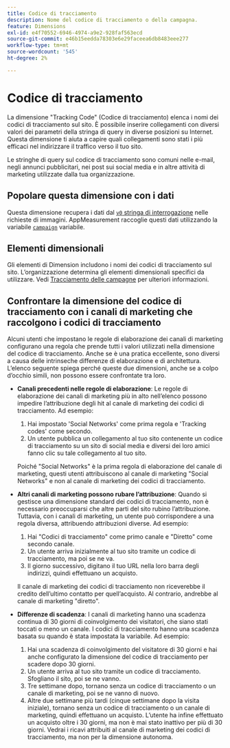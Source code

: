 ```yaml
---
title: Codice di tracciamento
description: Nome del codice di tracciamento o della campagna.
feature: Dimensions
exl-id: e4f70552-6946-4974-a9e2-928faf563ecd
source-git-commit: e46b15eedda78303e6e29faceea6db8483eee277
workflow-type: tm+mt
source-wordcount: '545'
ht-degree: 2%

---
```


# Codice di tracciamento

La dimensione &quot;Tracking Code&quot; (Codice di tracciamento) elenca i nomi dei codici di tracciamento sul sito. È possibile inserire collegamenti con diversi valori dei parametri della stringa di query in diverse posizioni su Internet. Questa dimensione ti aiuta a capire quali collegamenti sono stati i più efficaci nel indirizzare il traffico verso il tuo sito.

Le stringhe di query sul codice di tracciamento sono comuni nelle e-mail, negli annunci pubblicitari, nei post sui social media e in altre attività di marketing utilizzate dalla tua organizzazione.

## Popolare questa dimensione con i dati

Questa dimensione recupera i dati dal [`v0` stringa di interrogazione](/help/implement/validate/query-parameters.md) nelle richieste di immagini. AppMeasurement raccoglie questi dati utilizzando la variabile [`campaign`](/help/implement/vars/page-vars/campaign.md) variabile.

## Elementi dimensionali

Gli elementi di Dimension includono i nomi dei codici di tracciamento sul sito. L’organizzazione determina gli elementi dimensionali specifici da utilizzare. Vedi [Tracciamento delle campagne](/help/implement/use-cases/campaign-tracking.md) per ulteriori informazioni.

## Confrontare la dimensione del codice di tracciamento con i canali di marketing che raccolgono i codici di tracciamento

Alcuni utenti che impostano le regole di elaborazione dei canali di marketing configurano una regola che prende tutti i valori utilizzati nella dimensione del codice di tracciamento. Anche se è una pratica eccellente, sono diversi a causa delle intrinseche differenze di elaborazione e di architettura. L’elenco seguente spiega perché queste due dimensioni, anche se a colpo d’occhio simili, non possono essere confrontate tra loro.

* **Canali precedenti nelle regole di elaborazione**: Le regole di elaborazione dei canali di marketing più in alto nell’elenco possono impedire l’attribuzione degli hit al canale di marketing dei codici di tracciamento. Ad esempio:

   1. Hai impostato &#39;Social Networks&#39; come prima regola e &#39;Tracking codes&#39; come secondo.
   2. Un utente pubblica un collegamento al tuo sito contenente un codice di tracciamento su un sito di social media e diversi dei loro amici fanno clic su tale collegamento al tuo sito.

   Poiché &quot;Social Networks&quot; è la prima regola di elaborazione del canale di marketing, questi utenti attribuiscono al canale di marketing &quot;Social Networks&quot; e non al canale di marketing dei codici di tracciamento.
* **Altri canali di marketing possono rubare l’attribuzione**: Quando si gestisce una dimensione standard dei codici di tracciamento, non è necessario preoccuparsi che altre parti del sito rubino l’attribuzione. Tuttavia, con i canali di marketing, un utente può corrispondere a una regola diversa, attribuendo attribuzioni diverse. Ad esempio:
   1. Hai &quot;Codici di tracciamento&quot; come primo canale e &quot;Diretto&quot; come secondo canale.
   2. Un utente arriva inizialmente al tuo sito tramite un codice di tracciamento, ma poi se ne va.
   3. Il giorno successivo, digitano il tuo URL nella loro barra degli indirizzi, quindi effettuano un acquisto.

   Il canale di marketing dei codici di tracciamento non riceverebbe il credito dell’ultimo contatto per quell’acquisto. Al contrario, andrebbe al canale di marketing &quot;diretto&quot;.
* **Differenze di scadenza**: I canali di marketing hanno una scadenza continua di 30 giorni di coinvolgimento dei visitatori, che siano stati toccati o meno un canale. I codici di tracciamento hanno una scadenza basata su quando è stata impostata la variabile. Ad esempio:
   1. Hai una scadenza di coinvolgimento del visitatore di 30 giorni e hai anche configurato la dimensione del codice di tracciamento per scadere dopo 30 giorni.
   2. Un utente arriva al tuo sito tramite un codice di tracciamento. Sfogliano il sito, poi se ne vanno.
   3. Tre settimane dopo, tornano senza un codice di tracciamento o un canale di marketing, poi se ne vanno di nuovo.
   4. Altre due settimane più tardi (cinque settimane dopo la visita iniziale), tornano senza un codice di tracciamento o un canale di marketing, quindi effettuano un acquisto.
   L’utente ha infine effettuato un acquisto oltre i 30 giorni, ma non è mai stato inattivo per più di 30 giorni. Vedrai i ricavi attribuiti al canale di marketing dei codici di tracciamento, ma non per la dimensione autonoma.
